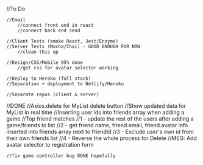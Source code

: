 //To Do

	//Email
		//connect front end in react
		//connect back end send

	//Client Tests (smoke React, Jest/Enzyme)
	//Server Tests (Mocha/Chai) - GOOD ENOUGH FOR NOW
		//clean this up

	//Design/CSS/Mobile	95% done
		//get css for avatar selector working

	//Deploy to Heroku (full stack)
	//Separation + deployment to Netlify/Heroku

	//Separate repos (client & server)


//DONE
	//Axios.delete for MyList delete button
	//Show updated data for MyList in real time
	//Inserting user ids into friends array when adding a game
	//Top friend matches
		//1 - update the rest of the users after adding a game/friends to list
		//2 - get friend.name, friend.email, friend.avatar info inserted into friends array next to friendId
		//3 - Exclude user's own id from their own friends list
		//4 - Reverse the whole process for Delete
			//MEG: Add avatar selector to registration form

	//fix game controller bug DONE hopefully